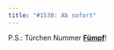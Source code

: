 ```yaml
---
title: "#1538: Ab sofort"
---
```


P.S.: Türchen Nummer <a href="http://www.fonflatter.de/advent09"><strong>Fümpf</strong></a>!
